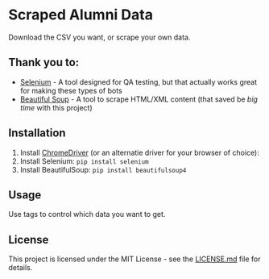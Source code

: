 # Scraped Alumni Data 
Download the CSV you want, or scrape your own data.

## Thank you to:

* [Selenium](https://selenium-python.readthedocs.io/) - A tool designed for QA testing, but that actually works great for making these types of bots
* [Beautiful Soup](https://www.crummy.com/software/BeautifulSoup/doc) - A tool to scrape HTML/XML content (that saved be *big time* with this project)

## Installation
1. Install [ChromeDriver](https://sites.google.com/a/chromium.org/chromedriver/) (or an alternatie driver for your browser of choice):
2. Install Selenium: `pip install selenium`
3. Install BeautifulSoup: `pip install beautifulsoup4`

## Usage

Use tags to control which data you want to get.


## License

This project is licensed under the MIT License - see the [LICENSE.md](https://github.com/harshibar/5-python-projects/blob/master/LICENSE) file for details.
